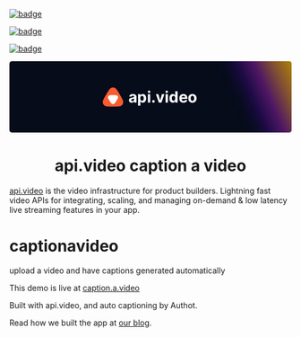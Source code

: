 [![badge](https://img.shields.io/twitter/follow/api_video?style=social)](https://twitter.com/intent/follow?screen_name=api_video)

[![badge](https://img.shields.io/github/stars/apivideo/captionavideo?style=social)](https://github.com/apivideo/captionavideo)

[![badge](https://img.shields.io/discourse/topics?server=https%3A%2F%2Fcommunity.api.video)](https://community.api.video)

![](https://github.com/apivideo/.github/blob/main/assets/apivideo_banner.png)

<h1 align="center">api.video caption a video</h1>

[api.video](https://api.video) is the video infrastructure for product builders. Lightning fast video APIs for integrating, scaling, and managing on-demand & low latency live streaming features in your app.

# captionavideo
upload a video and have captions generated automatically

This demo is live at [caption.a.video](https://caption.a.video)


Built with api.video, and auto captioning by Authot.

Read how we built the app at [our blog](https://api.video/blog/tutorials/auto-caption-a-video).
